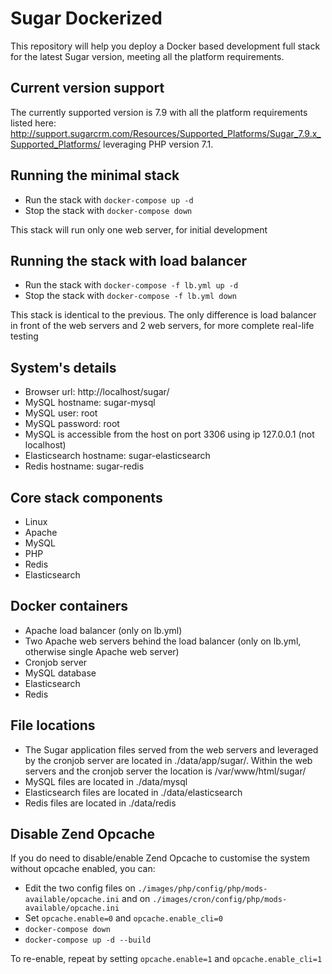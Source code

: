 # Sugar Dockerized
This repository will help you deploy a Docker based development full stack for the latest Sugar version, meeting all the platform requirements.

## Current version support
The currently supported version is 7.9 with all the platform requirements listed here: http://support.sugarcrm.com/Resources/Supported_Platforms/Sugar_7.9.x_Supported_Platforms/ leveraging PHP version 7.1.

## Running the minimal stack
* Run the stack with `docker-compose up -d`
* Stop the stack with `docker-compose down`

This stack will run only one web server, for initial development

## Running the stack with load balancer
* Run the stack with `docker-compose -f lb.yml up -d`
* Stop the stack with `docker-compose -f lb.yml down`

This stack is identical to the previous. The only difference is load balancer in front of the web servers and 2 web servers, for more complete real-life testing

## System's details
* Browser url: http://localhost/sugar/
* MySQL hostname: sugar-mysql
* MySQL user: root
* MySQL password: root
* MySQL is accessible from the host on port 3306 using ip 127.0.0.1 (not localhost)
* Elasticsearch hostname: sugar-elasticsearch
* Redis hostname: sugar-redis

## Core stack components
* Linux
* Apache
* MySQL
* PHP
* Redis
* Elasticsearch

## Docker containers
* Apache load balancer (only on lb.yml)
* Two Apache web servers behind the load balancer (only on lb.yml, otherwise single Apache web server)
* Cronjob server
* MySQL database
* Elasticsearch
* Redis

## File locations
* The Sugar application files served from the web servers and leveraged by the cronjob server are located in ./data/app/sugar/. Within the web servers and the cronjob server the location is /var/www/html/sugar/
* MySQL files are located in ./data/mysql
* Elasticsearch files are located in ./data/elasticsearch
* Redis files are located in ./data/redis

## Disable Zend Opcache
If you do need to disable/enable Zend Opcache to customise the system without opcache enabled, you can:
* Edit the two config files on `./images/php/config/php/mods-available/opcache.ini` and on `./images/cron/config/php/mods-available/opcache.ini`
* Set `opcache.enable=0` and `opcache.enable_cli=0`
* `docker-compose down`
* `docker-compose up -d --build`

To re-enable, repeat by setting `opcache.enable=1` and `opcache.enable_cli=1`
